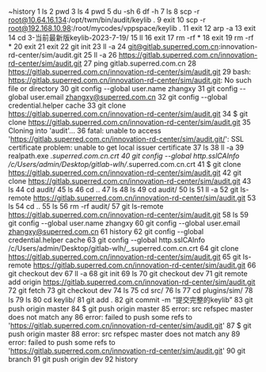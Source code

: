 
~history
1  ls
2  pwd
3  ls
4  pwd
5  du -sh
6  df -h
7  ls
8  scp -r root@10.64.16.134:/opt/twm/bin/audit/keylib .
9  exit
10  scp -r root@192.168.10.98:/root/mycodes/vppspace/keylib .
11  exit
12  arp -a
13  exit
14  cd 3-当前最新版keylib-2023-7-19/
15  ll
16  exit
17  rm -rf *
18  exit
19  rm -rf *
20  exit
21  exit
22  git init
23  ll -a
24  git@gitlab.superred.com.cn:innovation-rd-center/sim/audit.git
25  ll -a
26  https://gitlab.superred.com.cn/innovation-rd-center/sim/audit.git
27  ping gitlab.superred.com.cn
28  https://gitlab.superred.com.cn/innovation-rd-center/sim/audit.git
29  bash: https://gitlab.superred.com.cn/innovation-rd-center/sim/audit.git: No such file or directory
30  git config --global user.name zhangxy
31  git config --global user.email zhangxy@superred.com.cn
32  git config --global credential.helper cache
33  git clone https://gitlab.superred.com.cn/innovation-rd-center/sim/audit.git
34  $ git clone https://gitlab.superred.com.cn/innovation-rd-center/sim/audit.git
35  Cloning into 'audit'...
36  fatal: unable to access 'https://gitlab.superred.com.cn/innovation-rd-center/sim/audit.git/': SSL certificate problem: unable to get local issuer certificate
37  ls
38  ll -a
39  realpath.exe _.superred.com.cn.crt
40  git config --global http.sslCAInfo  /c/Users/admin/Desktop/gitlab-wlh/_.superred.com.cn.crt
41  $ git clone https://gitlab.superred.com.cn/innovation-rd-center/sim/audit.git
42   git clone https://gitlab.superred.com.cn/innovation-rd-center/sim/audit.git
43  ls
44  cd audit/
45  ls
46  cd ..
47  ls
48  ls
49  cd audit/
50  ls
51  ll -a
52  git ls-remote https://gitlab.superred.com.cn/innovation-rd-center/sim/audit.git
53  ls
54  cd ..
55  ls
56  rm -rf audit/
57  git ls-remote https://gitlab.superred.com.cn/innovation-rd-center/sim/audit.git
58  ls
59  git config --global user.name zhangxy
60  git config --global user.email zhangxy@superred.com.cn
61  history
62  git config --global credential.helper cache
63  git config --global http.sslCAInfo  /c/Users/admin/Desktop/gitlab-wlh/_.superred.com.cn.crt
64  git clone https://gitlab.superred.com.cn/innovation-rd-center/sim/audit.git
65  git ls-remote https://gitlab.superred.com.cn/innovation-rd-center/sim/audit.git
66  git checkout dev
67  ll -a
68  git init
69  ls
70  git checkout dev
71  git remote add origin https://gitlab.superred.com.cn/innovation-rd-center/sim/audit.git
72  git fetch
73  git checkout dev
74  ls
75  cd src/
76  ls
77  cd plugins/sim/
78  ls
79  ls
80  cd keylib/
81  git add .
82  git commit -m “提交完整的keylib”
83  git push origin master
84  $ git push origin master
85  error: src refspec master does not match any
86  error: failed to push some refs to 'https://gitlab.superred.com.cn/innovation-rd-center/sim/audit.git'
87  $ git push origin master
88  error: src refspec master does not match any
89  error: failed to push some refs to 'https://gitlab.superred.com.cn/innovation-rd-center/sim/audit.git'
90  git branch
91  git push origin dev
92  history

